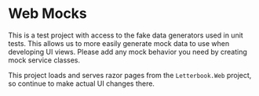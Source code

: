 # Web Mocks

This is a test project with access to the fake data generators used in unit tests. This allows us to more easily generate mock data to use when developing UI views. Please add any mock behavior you need by creating mock service classes.

This project loads and serves razor pages from the `Letterbook.Web` project, so continue to make actual UI changes there.
